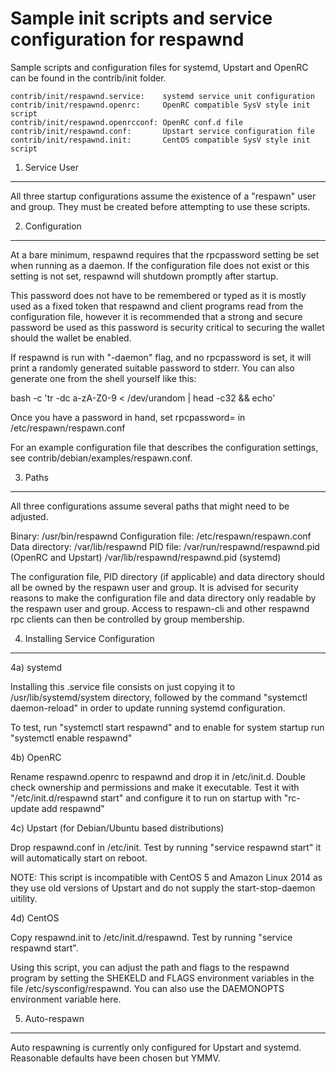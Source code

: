 Sample init scripts and service configuration for respawnd
==========================================================

Sample scripts and configuration files for systemd, Upstart and OpenRC
can be found in the contrib/init folder.

    contrib/init/respawnd.service:    systemd service unit configuration
    contrib/init/respawnd.openrc:     OpenRC compatible SysV style init script
    contrib/init/respawnd.openrcconf: OpenRC conf.d file
    contrib/init/respawnd.conf:       Upstart service configuration file
    contrib/init/respawnd.init:       CentOS compatible SysV style init script

1. Service User
---------------------------------

All three startup configurations assume the existence of a "respawn" user
and group.  They must be created before attempting to use these scripts.

2. Configuration
---------------------------------

At a bare minimum, respawnd requires that the rpcpassword setting be set
when running as a daemon.  If the configuration file does not exist or this
setting is not set, respawnd will shutdown promptly after startup.

This password does not have to be remembered or typed as it is mostly used
as a fixed token that respawnd and client programs read from the configuration
file, however it is recommended that a strong and secure password be used
as this password is security critical to securing the wallet should the
wallet be enabled.

If respawnd is run with "-daemon" flag, and no rpcpassword is set, it will
print a randomly generated suitable password to stderr.  You can also
generate one from the shell yourself like this:

bash -c 'tr -dc a-zA-Z0-9 < /dev/urandom | head -c32 && echo'

Once you have a password in hand, set rpcpassword= in /etc/respawn/respawn.conf

For an example configuration file that describes the configuration settings,
see contrib/debian/examples/respawn.conf.

3. Paths
---------------------------------

All three configurations assume several paths that might need to be adjusted.

Binary:              /usr/bin/respawnd
Configuration file:  /etc/respawn/respawn.conf
Data directory:      /var/lib/respawnd
PID file:            /var/run/respawnd/respawnd.pid (OpenRC and Upstart)
                     /var/lib/respawnd/respawnd.pid (systemd)

The configuration file, PID directory (if applicable) and data directory
should all be owned by the respawn user and group.  It is advised for security
reasons to make the configuration file and data directory only readable by the
respawn user and group.  Access to respawn-cli and other respawnd rpc clients
can then be controlled by group membership.

4. Installing Service Configuration
-----------------------------------

4a) systemd

Installing this .service file consists on just copying it to
/usr/lib/systemd/system directory, followed by the command
"systemctl daemon-reload" in order to update running systemd configuration.

To test, run "systemctl start respawnd" and to enable for system startup run
"systemctl enable respawnd"

4b) OpenRC

Rename respawnd.openrc to respawnd and drop it in /etc/init.d.  Double
check ownership and permissions and make it executable.  Test it with
"/etc/init.d/respawnd start" and configure it to run on startup with
"rc-update add respawnd"

4c) Upstart (for Debian/Ubuntu based distributions)

Drop respawnd.conf in /etc/init.  Test by running "service respawnd start"
it will automatically start on reboot.

NOTE: This script is incompatible with CentOS 5 and Amazon Linux 2014 as they
use old versions of Upstart and do not supply the start-stop-daemon uitility.

4d) CentOS

Copy respawnd.init to /etc/init.d/respawnd. Test by running "service respawnd start".

Using this script, you can adjust the path and flags to the respawnd program by
setting the SHEKELD and FLAGS environment variables in the file
/etc/sysconfig/respawnd. You can also use the DAEMONOPTS environment variable here.

5. Auto-respawn
-----------------------------------

Auto respawning is currently only configured for Upstart and systemd.
Reasonable defaults have been chosen but YMMV.
